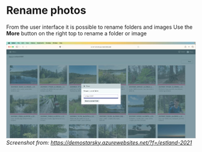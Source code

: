 # Rename photos

From the user interface it is possible to rename folders and images
Use the **More** button on the right top to rename a folder or image

![Rename](../assets/rename_folder_v050.jpg)
_Screenshot from: https://demostarsky.azurewebsites.net/?f=/estland-2021_
